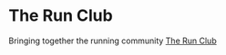 # The Run Club
Bringing together the running community [The Run Club](https://brooklyntrackclub.therunclub.xyz/)